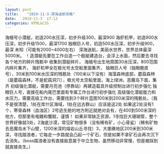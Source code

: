 ```yaml
---
layout: post
title:    "2019-11-3-深海迷航攻略"
date:   2019-11-3  17:12 
categories: HTML&CSS
---
```


海蛾号小潜艇，初造200水压深，初步升级300，最深900
海虾机甲，初造900水压深，初步升级1500，最深1700
独眼巨人号，初造500水压深，初步升级900，最深 未知（可能有2000~4000左右）
深海迷航，美丽水世界，世界总体最深5000米。
！造潜艇先要在工作台造一个舰艇建造台，会浮上水面，然后要去寻找各个地方的碎片残骸中
收集到潜艇碎片，
海蛾号出生地周围30水压深，800范围内碎片集齐，
海虾机甲全在极光号太空船里面集齐，
独眼巨人号（独眼脆皮号），30米到100米水压深的残骸处（100米以下没有）海藻森林底部，蘑菇森林（是蘑菇森林，不是蛇菇洞穴），极光号太空船里面，海上绿洲，恶魔岛下面，集齐
初级强化潜艇，需要月亮池（停靠站）再建造载具升级控制台进行初步强化
独眼巨人号，直接在船内尾巴里面有专属工作台进行初步强化
高级强化潜艇能力和水压力，需要高级工作台，需要找到3个碎片蓝图100米到200米深的残骸处，（我不是很清楚，1处在库什区海域，1处在远古群山）应该是这2处
如果这2处没有1个，寒骨森林（血油区）2号逃生舱的地方附近就绝对会有，在400到500米深的地方，但那里有电鳗和蟹鱿，谨慎！
如果非常缺乏资源，1寻找巨大珊瑚管，整个世界好像就3处，2海底沙漠，常见矿物很多（没有稀有矿，小心骨鲨）（稀有矿物去恶魔岛水下山壁，1200米深的熔岩山丘寻找）3，大堡礁地区200米到300米深，寻找踏浪者，它每走一步路就会凸起一个矿石，但是如果不拿矿石会再次沉下去消失。（boss踏浪者没有直接敌意属于中立生物，虽然移动非常慢，但是被踩到就直接丧生。）